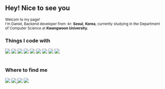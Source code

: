 <h2>Hey! Nice to see you</h2>

<p><small>Welcom to my page!<br>I'm Daniel, Backend developer from :kr: <strong>Seoul</strong>, <strong>Korea</strong>, currently studying in the Department of Computer Science at <strong>Kwangwoon University.</strong></small></p>
<h3>Things I code with</h3>
<div>
  <img src="https://img.shields.io/badge/java-ED8B00?style=for-the-badge&logo=OpenJDK&logoColor=white"> <img src="https://img.shields.io/badge/spring-%2370AD47.svg?style=for-the-badge&logo=spring&logoColor=white"> <img src="https://img.shields.io/badge/springboot-6DB33F?style=for-the-badge&logo=springboot&logoColor=white"> <img src="https://img.shields.io/badge/Spring Security-6DB33F?style=for-the-badge&logo=Spring Security&logoColor=white"> <img src="https://img.shields.io/badge/MySQL-4479A1?style=for-the-badge&logo=MySQL&logoColor=white"> <img src="https://img.shields.io/badge/Amazon%20EC2-FF9900?style=for-the-badge&logo=Amazon%20EC2&logoColor=white"> <img src="https://img.shields.io/badge/Amazon%20S3-569A31?style=for-the-badge&logo=Amazon%20S3&logoColor=white"> <img src="https://img.shields.io/badge/JavaScript-F7DF1E?style=for-the-badge&logo=JavaScript&logoColor=white"> <img src="https://img.shields.io/badge/Node.js-339933?style=for-the-badge&logo=Node.js&logoColor=white">
</div>
<br>
<h3>Where to find me</h3>
<div>
  <a href="https://github.com/holychann"><img src="https://img.shields.io/badge/github-%23121011.svg?style=for-the-badge&logo=github&logoColor=white"></a>
  <a href="https://www.instagram.com/holy_molee_?igsh=OHBleno0c2F6djF5&utm_source=qr"><img src="https://img.shields.io/badge/Instagram-%23E4405F.svg?style=for-the-badge&logo=Instagram&logoColor=white"> <a href="https://developer-holychan.tistory.com"><img src="https://img.shields.io/badge/Blog-B39DDB?style=for-the-badge&logo=blogger&logoColor=white"></a> <a href="https://www.linkedin.com/in/성찬-조-2ab728135/"><img src="https://img.shields.io/badge/linkedin-%230077B5.svg?style=for-the-badge&logo=linkedin&logoColor=white"></a>
</div>
<!-- 뱃지들
JUnit5
<img src="https://img.shields.io/badge/JUnit5-25A162?style=for-the-badge&logo=JUnit5&logoColor=white">
Hibernate
<img src="https://img.shields.io/badge/Hibernate-59666C?style=for-the-badge&logo=Hibernate&logoColor=white">
MySQL
<img src="https://img.shields.io/badge/MySQL-4479A1?style=for-the-badge&logo=MySQL&logoColor=white">
RabbitMQ
<img src="https://img.shields.io/badge/RabbitMQ-FF6600?style=for-the-badge&logo=RabbitMQ&logoColor=white">
Kafka
<img src="https://img.shields.io/badge/Apache Kafka-%3333333.svg?style=for-the-badge&logo=Apache Kafka&logoColor=white"> 
Redis
<img src="https://img.shields.io/badge/Redis-DC382D?style=for-the-badge&logo=Redis&logoColor=white"> 
nginx
<img src="https://img.shields.io/badge/nginx-%23009639.svg?style=for-the-badge&logo=nginx&logoColor=white">
docker
<img src="https://img.shields.io/badge/docker-%230db7ed.svg?style=for-the-badge&logo=docker&logoColor=white"> 
GitHub Actions
<img src="https://img.shields.io/badge/GitHub Actions-2088FF?style=for-the-badge&logo=GitHub Actions&logoColor=white">
EC2
<img src="https://img.shields.io/badge/Amazon%20EC2-FF9900?style=for-the-badge&logo=Amazon%20EC2&logoColor=white">
S3
<img src="https://img.shields.io/badge/Amazon%20S3-569A31?style=for-the-badge&logo=Amazon%20S3&logoColor=white">
grafana
<img src="https://img.shields.io/badge/grafana-%23F46800.svg?style=for-the-badge&logo=grafana&logoColor=white">
Prometheus
<img src="https://img.shields.io/badge/Prometheus-E6522C?style=for-the-badge&logo=Prometheus&logoColor=white">
Beats
<img src="https://img.shields.io/badge/Beats-005571?style=for-the-badge&logo=Beats&logoColor=white">
Elasticsearch
<img src="https://img.shields.io/badge/Elasticsearch-005571?style=for-the-badge&logo=Elasticsearch&logoColor=white">
Logstash
<img src="https://img.shields.io/badge/Logstash-005571?style=for-the-badge&logo=Logstash&logoColor=white">
Kibana
<img src="https://img.shields.io/badge/Kibana-005571?style=for-the-badge&logo=Kibana&logoColor=white">
Python
<img src="https://img.shields.io/badge/Python-3776AB?style=for-the-badge&logo=Python&logoColor=white">
Flask
<img src="https://img.shields.io/badge/Flask-000000?style=for-the-badge&logo=Flask&logoColor=white">
Faust
<img src="https://img.shields.io/badge/Faust-66FFCC?style=for-the-badge&logo=Faust&logoColor=white">
Celery
<img src="https://img.shields.io/badge/Celery-37814A?style=for-the-badge&logo=Celery&logoColor=white">
Gunicorn
<img src="https://img.shields.io/badge/Gunicorn-499848?style=for-the-badge&logo=Gunicorn&logoColor=white">
Node.js
<img src="https://img.shields.io/badge/Node.js-339933?style=for-the-badge&logo=Node.js&logoColor=white">
Koa
<img src="https://img.shields.io/badge/Koa-33333D?style=for-the-badge&logo=Koa&logoColor=white">
HTML5
<img src="https://img.shields.io/badge/HTML5-E34F26?style=for-the-badge&logo=HTML5&logoColor=white">
CSS3
<img src="https://img.shields.io/badge/CSS3-1572B6?style=for-the-badge&logo=CSS3&logoColor=white">
JavaScript
<img src="https://img.shields.io/badge/JavaScript-F7DF1E?style=for-the-badge&logo=JavaScript&logoColor=white">
React
<img src="https://img.shields.io/badge/React-61DAFB?style=for-the-badge&logo=React&logoColor=white">
Kotlin
<img src="https://img.shields.io/badge/Kotlin-7F52FF?style=for-the-badge&logo=Kotlin&logoColor=white">
Android
<img src="https://img.shields.io/badge/Android-3DDC84?style=for-the-badge&logo=Android&logoColor=white">
Thymeleaf
<img src="https://img.shields.io/badge/Thymeleaf-005F0F?style=for-the-badge&logo=Thymeleaf&logoColor=white">
Google Colab
<img src="https://img.shields.io/badge/Google Colab-F9AB00?style=for-the-badge&logo=Google Colab&logoColor=white">
-->

</div>

